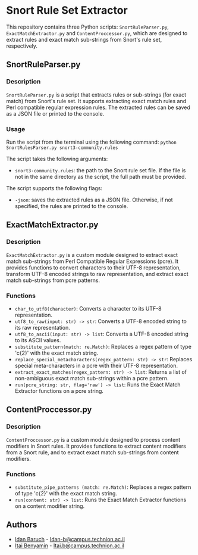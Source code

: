 # Snort Rule Set Extractor

This repository contains three Python scripts: `SnortRuleParser.py`, `ExactMatchExtractor.py` and `ContentProccessor.py`, which are designed to extract rules and exact match sub-strings from Snort's rule set, respectively.

## SnortRuleParser.py

### Description
`SnortRuleParser.py` is a script that extracts rules or sub-strings (for exact match) from Snort's rule set. It supports extracting exact match rules and Perl compatible regular expression rules. The extracted rules can be saved as a JSON file or printed to the console.

### Usage
Run the script from the terminal using the following command: `python SnortRulesParser.py snort3-community.rules`

The script takes the following arguments:
- `snort3-community.rules`: the path to the Snort rule set file. 
If the file is not in the same directory as the script, the full path must be provided.

The script supports the following flags:
- `-json`: saves the extracted rules as a JSON file. Otherwise, if not specified, the rules are printed to the console.

## ExactMatchExtractor.py

### Description
`ExactMatchExtractor.py` is a custom module designed to extract exact match sub-strings from Perl Compatible Regular Expressions (pcre). It provides functions to convert characters to their UTF-8 representation, transform UTF-8 encoded strings to raw representation, and extract exact match sub-strings from pcre patterns.

### Functions
- `char_to_utf8(character)`: Converts a character to its UTF-8 representation.
- `utf8_to_raw(input: str) -> str`: Converts a UTF-8 encoded string to its raw representation.
- `utf8_to_ascii(input: str) -> list`: Converts a UTF-8 encoded string to its ASCII values.
- `substitute_pattern(match: re.Match)`: Replaces a regex pattern of type 'c{2}' with the exact match string.
- `replace_special_metacharacters(regex_pattern: str) -> str`: Replaces special meta-characters in a pcre with their UTF-8 representation.
- `extract_exact_matches(regex_pattern: str) -> list`: Returns a list of non-ambiguous exact match sub-strings within a pcre pattern.
- `run(pcre_string: str, flag='raw') -> list`: Runs the Exact Match Extractor functions on a pcre string.

## ContentProccessor.py

### Description
`ContentProccessor.py` is a custom module designed to process content modifiers in Snort rules. It provides functions to extract content modifiers from a Snort rule, and to extract exact match sub-strings from content modifiers.

### Functions
- `substitute_pipe_patterns (match: re.Match)`: Replaces a regex pattern of type 'c{2}' with the exact match string.
- `run(content: str) -> list`: Runs the Exact Match Extractor functions on a content modifier string.
 
## Authors
- [Idan Baruch](https://github.com/idanbaru)  - Idan-b@campus.technion.ac.il
- [Itai Benyamin](https://github.com/Itai-b) - Itai.b@campus.technion.ac.il
